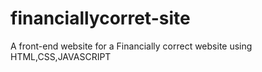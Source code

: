 # financiallycorret-site
A front-end website for a Financially correct website using HTML,CSS,JAVASCRIPT
